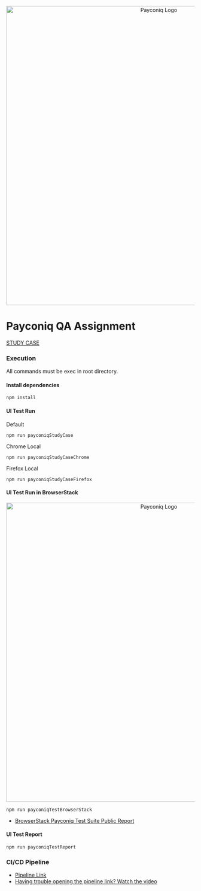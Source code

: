 <p align="center">
  <img width="800" alt="Payconiq Logo" src="https://github.com/barisozdicle/payconiq/blob/master/payconiqLogo.png?raw=true">
</p>

# Payconiq QA Assignment
[STUDY CASE ](https://drive.google.com/file/d/1LaySSyYi-P-7bHbgMJehkYMES8mj0AjF/view?usp=sharing)
### Execution
All commands must be exec in root directory.

#### Install dependencies
```
npm install
```
#### UI Test Run
Default
```
npm run payconiqStudyCase
```
Chrome Local
```
npm run payconiqStudyCaseChrome
```
Firefox Local
```
npm run payconiqStudyCaseFirefox
```

#### UI Test Run in BrowserStack
<p align="center">
  <img width="800" alt="Payconiq Logo" src="https://github.com/barisozdicle/payconiq/blob/master/browserstack.png?raw=true">
</p>

```
npm run payconiqTestBrowserStack
```
- [BrowserStack Payconiq Test Suite Public Report](https://automate.browserstack.com/dashboard/v2/public-build/aVFDRDJYWndWTVp2YmI0b2Vzc3JiQm9JQjJGNmtTejBVYTZGQldxN0N3ajd1aDdUSkpRc29VTGc4SlNyY2w0VjhlUUcySVlsaFFjeXFBRjh4U1Y2cWc9PS0tRmlFRHVBclVneC9UaTVZWWpKL1Vpdz09--fe24c17a8e702caf07a3c5ade8629f68c077dc3c)


#### UI Test Report
```
npm run payconiqTestReport
```
### CI/CD Pipeline
- [Pipeline Link](https://github.com/barisozdicle/payconiq/actions)
- [Having trouble opening the pipeline link? Watch the video](https://drive.google.com/file/d/1z4_PV1wZgk92Nmer5b2vte2eRSBPd5Q5/view?usp=sharing)

